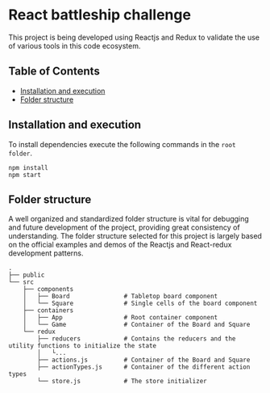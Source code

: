 # React battleship challenge

This project is being developed using Reactjs and Redux to validate the use of various tools in this code ecosystem.

## Table of Contents

- [Installation and execution](#Installation-and-execution)
- [Folder structure](#Folder-structure)

## Installation and execution

To install dependencies execute the following commands in the `root folder`.

    npm install
    npm start

## Folder structure

A well organized and standardized folder structure is vital for debugging and future development of the project, providing great consistency of understanding. The folder structure selected for this project is largely based on the official examples and demos of the Reactjs and React-redux development patterns.

    .
    ├── public
    └── src
        ├── components
        │   ├── Board               # Tabletop board component
        │   └── Square              # Single cells of the board component
        ├── containers
        │   ├── App                 # Root container component
        │   └── Game                # Container of the Board and Square
        └── redux
            ├── reducers            # Contains the reducers and the utility functions to initialize the state
            │   └...
            ├── actions.js          # Container of the Board and Square
            ├── actionTypes.js      # Container of the different action types
            └── store.js            # The store initializer
